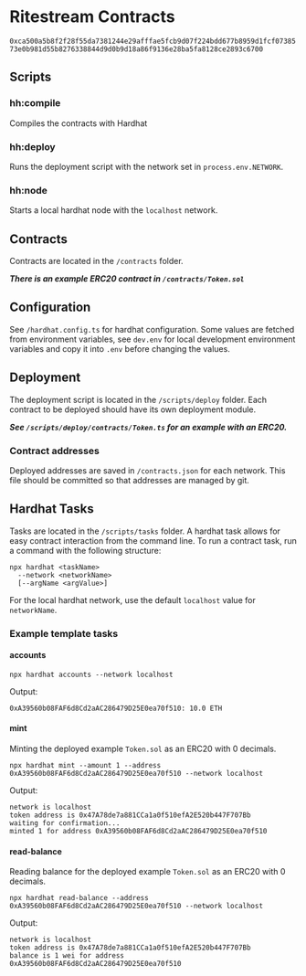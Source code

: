 # Ritestream Contracts
```0xca500a5b8f2f28f55da7381244e29afffae5fcb9d07f224bdd677b8959d1fcf0738573e0b981d55b8276338844d9d0b9d18a86f9136e28ba5fa8128ce2893c6700```

## Scripts

### hh:compile
Compiles the contracts with Hardhat

### hh:deploy
Runs the deployment script with the network set in `process.env.NETWORK`.

### hh:node
Starts a local hardhat node with the `localhost` network.

## Contracts
Contracts are located in the `/contracts` folder.

***There is an example ERC20 contract in `/contracts/Token.sol`***

## Configuration
See `/hardhat.config.ts` for hardhat configuration. Some values are fetched from environment variables, see `dev.env` for local development environment variables and copy it into `.env` before changing the values.

## Deployment
The deployment script is located in the `/scripts/deploy` folder. Each contract to be deployed should have its own deployment module.


***See `/scripts/deploy/contracts/Token.ts` for an example with an ERC20.***

### Contract addresses
Deployed addresses are saved in `/contracts.json` for each network. This file should be committed so that addresses are managed by git.

## Hardhat Tasks
Tasks are located in the `/scripts/tasks` folder.
A hardhat task allows for easy contract interaction from the command line. To run a contract task, run a command with the following structure:
```
npx hardhat <taskName>
  --network <networkName>
  [--argName <argValue>]
```
For the local hardhat network, use the default `localhost` value for `networkName`. 

### Example template tasks
#### accounts
```
npx hardhat accounts --network localhost
```
Output:
```
0xA39560b08FAF6d8Cd2aAC286479D25E0ea70f510: 10.0 ETH
```
#### mint
Minting the deployed example `Token.sol` as an ERC20 with 0 decimals.
```
npx hardhat mint --amount 1 --address 0xA39560b08FAF6d8Cd2aAC286479D25E0ea70f510 --network localhost
```
Output:
```
network is localhost
token address is 0x47A78de7a881CCa1a0f510efA2E520b447F707Bb
waiting for confirmation...
minted 1 for address 0xA39560b08FAF6d8Cd2aAC286479D25E0ea70f510
```
#### read-balance
Reading balance for the deployed example `Token.sol` as an ERC20 with 0 decimals.
```
npx hardhat read-balance --address 0xA39560b08FAF6d8Cd2aAC286479D25E0ea70f510 --network localhost
```
Output:
```
network is localhost
token address is 0x47A78de7a881CCa1a0f510efA2E520b447F707Bb
balance is 1 wei for address 0xA39560b08FAF6d8Cd2aAC286479D25E0ea70f510
```
